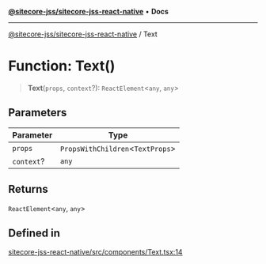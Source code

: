 [**@sitecore-jss/sitecore-jss-react-native**](../README.md) • **Docs**

***

[@sitecore-jss/sitecore-jss-react-native](../README.md) / Text

# Function: Text()

> **Text**(`props`, `context`?): `ReactElement`\<`any`, `any`\>

## Parameters

| Parameter | Type |
| ------ | ------ |
| `props` | `PropsWithChildren`\<`TextProps`\> |
| `context`? | `any` |

## Returns

`ReactElement`\<`any`, `any`\>

## Defined in

[sitecore-jss-react-native/src/components/Text.tsx:14](https://github.com/Sitecore/jss/blob/9cd15ca25619b116ad9c500eef4ef2dc9023209b/packages/sitecore-jss-react-native/src/components/Text.tsx#L14)
